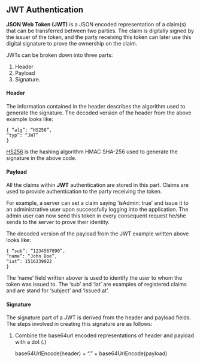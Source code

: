 ## JWT Authentication

<b>JSON Web Token (JWT)</b> is a JSON encoded representation of a claim(s) that can be transferred between two parties. The claim is digitally signed by the issuer of the token, and the party receiving this token can later use this digital signature to prove the ownership on the claim. <br>

JWTs can be broken down into three parts:
1. Header
2. Payload
3. Signature.

#### Header
The information contained in the header describes the algorithm used to generate the signature. The decoded version of the header from the above example looks like:<br>


	{ “alg”: “HS256”,
    “typ”: “JWT”
    }

[HS256](https://www.loginradius.com/blog/async/jwt-signing-algorithms/) is the hashing algorithm HMAC SHA-256 used to generate the signature in the above code.<br>

#### Payload
All the claims within <b>JWT</b> authentication are stored in this part. Claims are used to provide authentication to the party receiving the token.  <br>

For example, a server can set a claim saying ‘isAdmin: true’ and issue it to an administrative user upon successfully logging into the application. The admin user can now send this token in every consequent request he/she sends to the server to prove their identity.<br>

The decoded version of the payload from the JWT example written above looks like:


	{ “sub”: “1234567890”,
    “name”: “John Doe”,
    “iat”: 1516239022
    }

The ‘name’ field written abover is used to identify the user to whom the token was issued to. The ‘sub’ and ‘iat’ are examples of registered claims and are stand for ‘subject’ and ‘issued at’. <br>

#### Signature
The signature part of a JWT is derived from the header and payload fields. The steps involved in creating this signature are as follows:

1. Combine the base64url encoded representations of header and payload with a dot (.)


	base64UrlEncode(header) + “.” + base64UrlEncode(payload)




